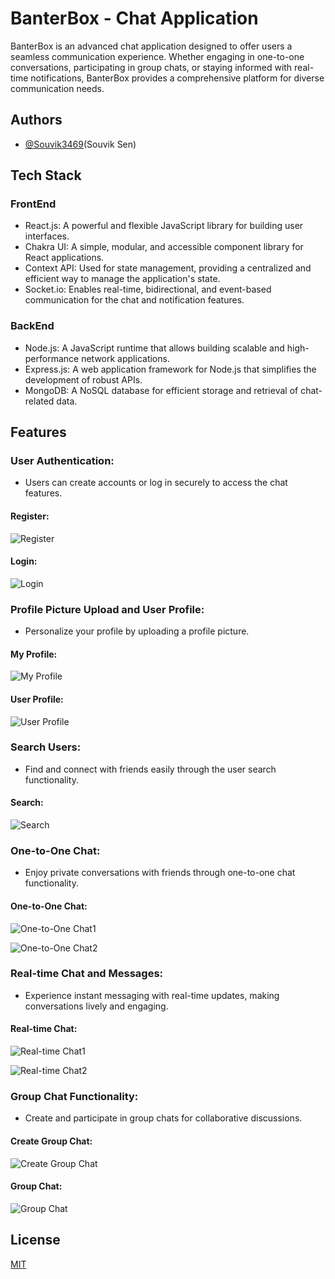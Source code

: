 
# BanterBox - Chat Application

BanterBox is an advanced chat application designed to offer users a seamless communication experience. Whether engaging in one-to-one conversations, participating in group chats, or staying informed with real-time notifications, BanterBox provides a comprehensive platform for diverse communication needs.

## Authors

- [@Souvik3469](https://github.com/Souvik3469)(Souvik Sen)

<!--11111
## Prototype Demo 
https://tender-vault-frontend.vercel.app
-->

## Tech Stack
### FrontEnd
- React.js: A powerful and flexible JavaScript library for building user interfaces.
- Chakra UI: A simple, modular, and accessible component library for React applications.
- Context API: Used for state management, providing a centralized and efficient way to manage the application's state.
- Socket.io: Enables real-time, bidirectional, and event-based communication for the chat and notification features.
### BackEnd
- Node.js: A JavaScript runtime that allows building scalable and high-performance network applications.
- Express.js: A web application framework for Node.js that simplifies the development of robust APIs.
- MongoDB: A NoSQL database for efficient storage and retrieval of chat-related data.

<!-- 
## Installation

To start the project in your local machine

```bash
  git clone https://github.com/Souvik3469/SnapSync.git

  cd .\frontend\
  npm install
  npm run dev

  cd .\backend\
  npm install
  npm run dev

```
```
## Environment Variables

To run this project, you will need to add the following environment variables to your .env file

`PORT`=YOUR_PORT

`MONGO_URI`=YOUR_MONGO_URI

`JWT_SECRET`=YOUR_JWT_SECRET

`SMPT_SERVICE`=YOUR_SMPT_SERVICE(like gmail)

`SMPT_HOST`=YOUR_SMPT_HOST

`SMPT_PORT`=YOUR_SMPT_PORT

`SMPT_MAIL`=YOUR_SMPT_MAIL

`SMPT_PASS`=YOUR_SMPT_PASS

`CLOUDINARY_NAME`=YOUR_CLOUDINARY_NAME

`CLOUDINARY_API_KEY`=YOUR_CLOUDINARY_API_KEY

`CLOUDINARY_API_SECRET`=YOUR_CLOUDINARY_API_SECRET
-->

## Features

### User Authentication: 
- Users can create accounts or log in securely to access the chat features.
#### Register:
![Register](https://github.com/Souvik3469/BanterBox/blob/main/frontend/public/assets/register.png)

#### Login:
![Login](https://github.com/Souvik3469/BanterBox/blob/main/frontend/public/assets/login.png)

### Profile Picture Upload and User Profile:
- Personalize your profile by uploading a profile picture.
#### My Profile:
![My Profile](https://github.com/Souvik3469/BanterBox/blob/main/frontend/public/assets/profile.png)

#### User Profile:
![User Profile](https://github.com/Souvik3469/BanterBox/blob/main/frontend/public/assets/userprofile.png)

### Search Users:
- Find and connect with friends easily through the user search functionality.

#### Search:
![Search](https://github.com/Souvik3469/BanterBox/blob/main/frontend/public/assets/Search.png)

### One-to-One Chat: 
- Enjoy private conversations with friends through one-to-one chat functionality.

#### One-to-One Chat:  
![One-to-One Chat1](https://github.com/Souvik3469/BanterBox/blob/main/frontend/public/assets/userchat1.png)

![One-to-One Chat2](https://github.com/Souvik3469/BanterBox/blob/main/frontend/public/assets/userchat2.png)

### Real-time Chat and Messages:
- Experience instant messaging with real-time updates, making conversations lively and engaging.
#### Real-time Chat:
![Real-time Chat1](https://github.com/Souvik3469/BanterBox/blob/main/frontend/public/assets/realtime1.png)

![Real-time Chat2](https://github.com/Souvik3469/BanterBox/blob/main/frontend/public/assets/realtime2.png)

### Group Chat Functionality: 
- Create and participate in group chats for collaborative discussions.

#### Create Group Chat:
![Create Group Chat](https://github.com/Souvik3469/BanterBox/blob/main/frontend/public/assets/creategroupchat.png)

#### Group Chat:
![Group Chat](https://github.com/Souvik3469/BanterBox/blob/main/frontend/public/assets/groupchat.png)

## License

[MIT](https://choosealicense.com/licenses/mit/)

